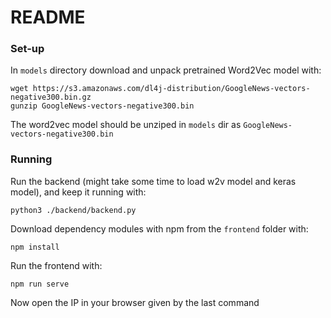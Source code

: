 # README

### Set-up
In `models` directory download and unpack pretrained Word2Vec model with:
```console
wget https://s3.amazonaws.com/dl4j-distribution/GoogleNews-vectors-negative300.bin.gz
gunzip GoogleNews-vectors-negative300.bin
```
The word2vec model should be unziped in `models` dir as `GoogleNews-vectors-negative300.bin`

### Running
Run the backend (might take some time to load w2v model and keras model), and keep it running with:
```console
python3 ./backend/backend.py
```

Download dependency modules with npm from the `frontend` folder with:
```
npm install
```

Run the frontend with:
```
npm run serve
```

Now open the IP in your browser given by the last command
